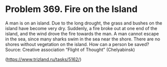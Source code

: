 # Problem 369. Fire on the Island

A man is on an island. Due to the long drought, the grass and bushes on the island have become very dry. Suddenly, a fire broke out at one end of the island, and the wind drove the fire towards the man. A man cannot escape in the sea, since many sharks swim in the sea near the shore. There are no shores without vegetation on the island. How can a person be saved? Source: Creative association “Flight of Thought” (Chelyabinsk)

(https://www.trizland.ru/tasks/5162/)